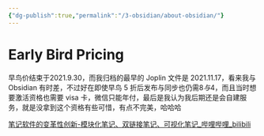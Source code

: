 ```yaml
---
{"dg-publish":true,"permalink":"/3-obsidian/about-obsidian/"}
---
```


# Early Bird Pricing
早鸟价结束于2021.9.30，而我归档的最早的 Joplin 文件是 2021.11.17，看来我与 Obsidian 有时差，不过好在即使早鸟 5 折后发布与同步也仍需$8 与$4，而且当时想要激活资格也需要 visa 卡，微信只能年付，最后是我认为我后期还是会自建服务，就是没拿到这个资格有些可惜，有点不完美，哈哈哈

[笔记软件的变革性创新-模块化笔记、双链接笔记、可视化笔记\_哔哩哔哩\_bilibili](https://www.bilibili.com/video/BV1ZM411v7p9/)